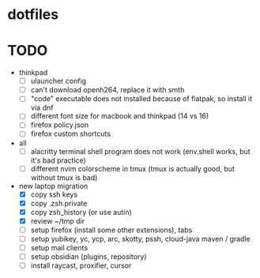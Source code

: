 # dotfiles

# TODO
- thinkpad
    - [ ] ulauncher config
    - [ ] can't download openh264, replace it with smth
    - [ ] "code" executable does not installed because of flatpak, so install it via dnf
    - [ ] different font size for macbook and thinkpad (14 vs 16)
    - [ ] firefox policy.json
    - [ ] firefox custom shortcuts

- all
    - [ ] alacritty terminal shell program does not work (env.shell works, but it's bad practice)
    - [ ] different nvim colorscheme in tmux (tmux is actually good, but without tmux is bad)

- new laptop migration
    - [x] copy ssh keys
    - [x] copy .zsh.private
    - [x] copy zsh_history (or use autin)
    - [x] review ~/tmp dir
    - [ ] setup firefox (install some other extensions), tabs
    - [ ] setup yubikey, yc, ycp, arc, skotty, pssh, cloud-java maven / gradle
    - [ ] setup mail clients
    - [ ] setup obsidian (plugins, repository)
    - [ ] install raycast, proxifier, cursor
